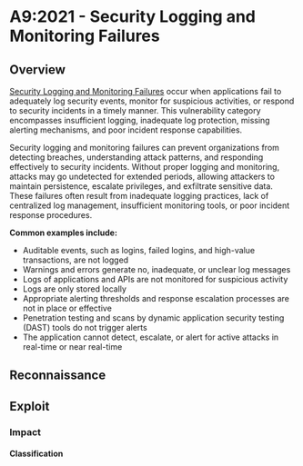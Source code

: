 # A9:2021 - Security Logging and Monitoring Failures

## Overview
[Security Logging and Monitoring Failures](https://owasp.org/Top10/A09_2021-Security_Logging_and_Monitoring_Failures/) occur when applications fail to adequately log security events, monitor for suspicious activities, or respond to security incidents in a timely manner. This vulnerability category encompasses insufficient logging, inadequate log protection, missing alerting mechanisms, and poor incident response capabilities.

Security logging and monitoring failures can prevent organizations from detecting breaches, understanding attack patterns, and responding effectively to security incidents. Without proper logging and monitoring, attacks may go undetected for extended periods, allowing attackers to maintain persistence, escalate privileges, and exfiltrate sensitive data. These failures often result from inadequate logging practices, lack of centralized log management, insufficient monitoring tools, or poor incident response procedures.

**Common examples include:**
- Auditable events, such as logins, failed logins, and high-value transactions, are not logged
- Warnings and errors generate no, inadequate, or unclear log messages
- Logs of applications and APIs are not monitored for suspicious activity
- Logs are only stored locally
- Appropriate alerting thresholds and response escalation processes are not in place or effective
- Penetration testing and scans by dynamic application security testing (DAST) tools do not trigger alerts
- The application cannot detect, escalate, or alert for active attacks in real-time or near real-time

## Reconnaissance

## Exploit

### Impact

#### Classification
